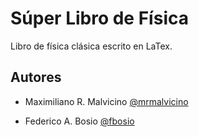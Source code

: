 # Súper Libro de Física

Libro de física clásica escrito en LaTex.


## Autores

- Maximiliano R. Malvicino [@mrmalvicino](https://www.github.com/mrmalvicino)

- Federico A. Bosio [@fbosio](https://www.github.com/fbosio)